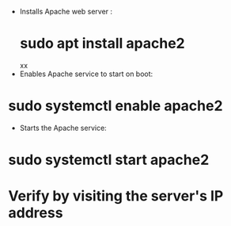 

- Installs Apache web server :
  # sudo apt install apache2
  xx
 - Enables Apache service to start on boot: 
# sudo systemctl enable apache2 

 - Starts the Apache service: 
 # sudo systemctl start apache2

 # Verify by visiting the server's IP address

